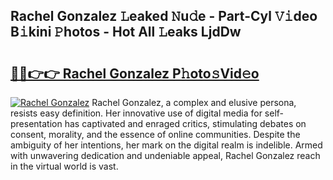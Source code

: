 ## Rachel Gonzalez 𝙻eaked 𝙽u𝚍e - Part-Cyl 𝚅𝚒deo B𝚒kini 𝙿hotos - Hot All 𝙻eaks LjdDw

# <h2><a href="http://ld4axev.urlbe.top/?page=Rachel+Gonzalez">🔗🔗👉👉 Rachel Gonzalez P𝚑oto𝚜Vid𝚎o</a></h2>

[![Rachel Gonzalez](https://i.imgur.com/eBuTRDB.gif)](http://ld4axev.urlbe.top/?page=Rachel+Gonzalez)
Rachel Gonzalez, a complex and elusive persona, resists easy definition. Her innovative use of digital media for self-presentation has captivated and enraged critics, stimulating debates on consent, morality, and the essence of online communities. Despite the ambiguity of her intentions, her mark on the digital realm is indelible. Armed with unwavering dedication and undeniable appeal, Rachel Gonzalez reach in the virtual world is vast.
